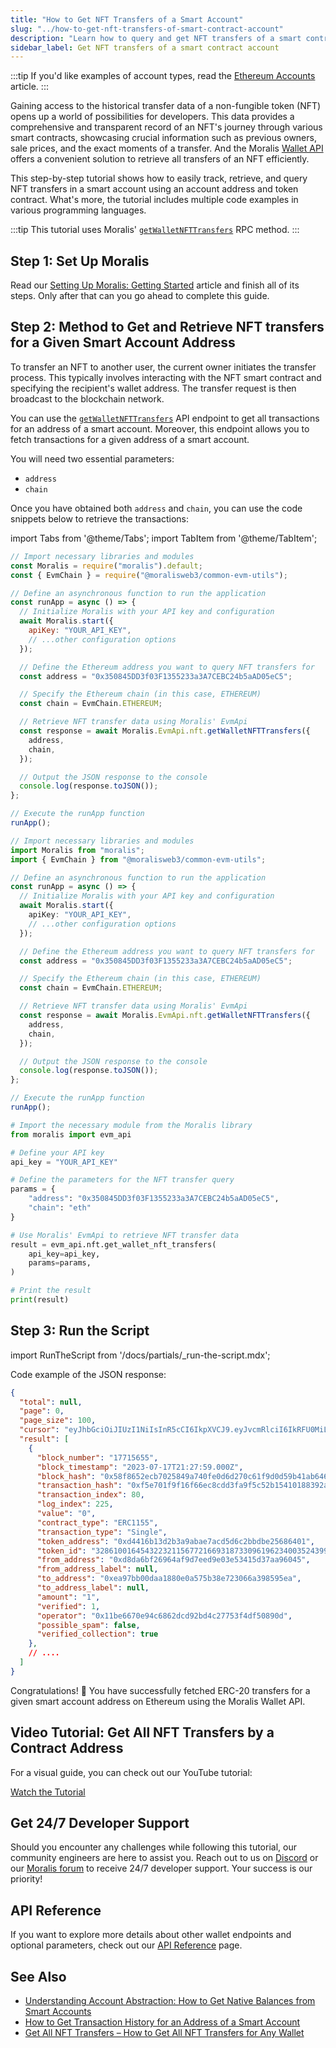 ```yaml
---
title: "How to Get NFT Transfers of a Smart Account"
slug: "../how-to-get-nft-transfers-of-smart-contract-account"
description: "Learn how to query and get NFT transfers of a smart contract using the Moralis Wallet API."
sidebar_label: Get NFT transfers of a smart contract account
---
```


:::tip
If you'd like examples of account types, read the [Ethereum Accounts](https://ethereum.org/en/developers/docs/accounts/#types-of-account) article.
:::

Gaining access to the historical transfer data of a non-fungible token (NFT) opens up a world of possibilities for developers. This data provides a comprehensive and transparent record of an NFT's journey through various smart contracts, showcasing crucial information such as previous owners, sale prices, and the exact moments of a transfer. And the Moralis [Wallet API](https://moralis.io/api/wallet/) offers a convenient solution to retrieve all transfers of an NFT efficiently.

This step-by-step tutorial shows how to easily track, retrieve, and query NFT transfers in a smart account using an account address and token contract. What's more, the tutorial includes multiple code examples in various programming languages.

:::tip
This tutorial uses Moralis' [`getWalletNFTTransfers`](/web3-data-api/evm/reference/get-wallet-nft-transfers) RPC method.
:::

## Step 1: Set Up Moralis

Read our [Setting Up Moralis: Getting Started](/web3-data-api/evm/get-your-api-key) article and finish all of its steps. Only after that can you go ahead to complete this guide.

## Step 2: Method to Get and Retrieve NFT transfers for a Given Smart Account Address

To transfer an NFT to another user, the current owner initiates the transfer process. This typically involves interacting with the NFT smart contract and specifying the recipient's wallet address. The transfer request is then broadcast to the blockchain network.

You can use the [`getWalletNFTTransfers`](/web3-data-api/evm/reference/get-wallet-nft-transfers) API endpoint to get all transactions for an address of a smart account. Moreover, this endpoint allows you to fetch transactions for a given address of a smart account.

You will need two essential parameters:

* `address`
* `chain`

Once you have obtained both `address` and `chain`, you can use the code snippets below to retrieve the transactions:

import Tabs from '@theme/Tabs';
import TabItem from '@theme/TabItem';

<Tabs groupId="programming-language">
  <TabItem value="javascript" label="index.js (JavaScript)" default>

```javascript
// Import necessary libraries and modules
const Moralis = require("moralis").default;
const { EvmChain } = require("@moralisweb3/common-evm-utils");

// Define an asynchronous function to run the application
const runApp = async () => {
  // Initialize Moralis with your API key and configuration
  await Moralis.start({
    apiKey: "YOUR_API_KEY",
    // ...other configuration options
  });

  // Define the Ethereum address you want to query NFT transfers for
  const address = "0x350845DD3f03F1355233a3A7CEBC24b5aAD05eC5";

  // Specify the Ethereum chain (in this case, ETHEREUM)
  const chain = EvmChain.ETHEREUM;

  // Retrieve NFT transfer data using Moralis' EvmApi
  const response = await Moralis.EvmApi.nft.getWalletNFTTransfers({
    address,
    chain,
  });

  // Output the JSON response to the console
  console.log(response.toJSON());
};

// Execute the runApp function
runApp();
```

</TabItem>
<TabItem value="typescript" label="index.ts (TypeScript)">

```typescript
// Import necessary libraries and modules
import Moralis from "moralis";
import { EvmChain } from "@moralisweb3/common-evm-utils";

// Define an asynchronous function to run the application
const runApp = async () => {
  // Initialize Moralis with your API key and configuration
  await Moralis.start({
    apiKey: "YOUR_API_KEY",
    // ...other configuration options
  });

  // Define the Ethereum address you want to query NFT transfers for
  const address = "0x350845DD3f03F1355233a3A7CEBC24b5aAD05eC5";

  // Specify the Ethereum chain (in this case, ETHEREUM)
  const chain = EvmChain.ETHEREUM;

  // Retrieve NFT transfer data using Moralis' EvmApi
  const response = await Moralis.EvmApi.nft.getWalletNFTTransfers({
    address,
    chain,
  });

  // Output the JSON response to the console
  console.log(response.toJSON());
};

// Execute the runApp function
runApp();
```

</TabItem>
<TabItem value="python" label="index.py (Python)">

```python
# Import the necessary module from the Moralis library
from moralis import evm_api

# Define your API key
api_key = "YOUR_API_KEY"

# Define the parameters for the NFT transfer query
params = {
    "address": "0x350845DD3f03F1355233a3A7CEBC24b5aAD05eC5",
    "chain": "eth"
}

# Use Moralis' EvmApi to retrieve NFT transfer data
result = evm_api.nft.get_wallet_nft_transfers(
    api_key=api_key,
    params=params,
)

# Print the result
print(result)
```

</TabItem>
</Tabs>

## Step 3: Run the Script

import RunTheScript from '/docs/partials/\_run-the-script.mdx';

<RunTheScript />

Code example of the JSON response:

```json
{
  "total": null,
  "page": 0,
  "page_size": 100,
  "cursor": "eyJhbGciOiJIUzI1NiIsInR5cCI6IkpXVCJ9.eyJvcmRlciI6IkRFU0MiLCJvZmZzZXQiOjAsImxpbWl0IjoxMDAsImRpc2FibGVfdG90YWwiOnRydWUsIndoZXJlIjp7fSwiZnJvbV9hZGRyZXNzIjoiMHhkOGRhNmJmMjY5NjRhZjlkN2VlZDllMDNlNTM0MTVkMzdhYTk2MDQ1IiwidG9fYWRkcmVzcyI6IjB4ZDhkYTZiZjI2OTY0YWY5ZDdlZWQ5ZTAzZTUzNDE1ZDM3YWE5NjA0NSIsInBhZ2UiOjEsImtleSI6IjE3NDMzNDI5LjUzLjEzMy4wIiwidG90YWwiOm51bGwsImlhdCI6MTY4OTc1ODUzNH0.MIBO5T05EbJruMe_ywWXEs99WJZ4jabI5IciWQugpYE",
  "result": [
    {
      "block_number": "17715655",
      "block_timestamp": "2023-07-17T21:27:59.000Z",
      "block_hash": "0x58f8652ecb7025849a740fe0d6d270c61f9d0d59b41ab6460f4d9d6bb292b80d",
      "transaction_hash": "0xf5e701f9f16f66ec8cdd3fa9f5c52b15410188392a0ffc128777bb89b2c73243",
      "transaction_index": 80,
      "log_index": 225,
      "value": "0",
      "contract_type": "ERC1155",
      "transaction_type": "Single",
      "token_address": "0xd4416b13d2b3a9abae7acd5d6c2bbdbe25686401",
      "token_id": "32861001645432232115677216693187330961962340035243999304845689030250465478890",
      "from_address": "0xd8da6bf26964af9d7eed9e03e53415d37aa96045",
      "from_address_label": null,
      "to_address": "0xea97bb00daa1880e0a575b38e723066a398595ea",
      "to_address_label": null,
      "amount": "1",
      "verified": 1,
      "operator": "0x11be6670e94c6862dcd92bd4c27753f4df50890d",
      "possible_spam": false,
      "verified_collection": true
    },
    // ....
  ]
}
```

Congratulations! 🥳 You have successfully fetched ERC-20 transfers for a given smart account address on Ethereum using the Moralis Wallet API.

## Video Tutorial: Get All NFT Transfers by a Contract Address

For a visual guide, you can check out our YouTube tutorial:

[Watch the Tutorial](https://www.youtube.com/shorts/MrmYDqMzcf0)

## Get 24/7 Developer Support

Should you encounter any challenges while following this tutorial, our community engineers are here to assist you. Reach out to us on [Discord](https://moralis.io/discord) or our [Moralis forum](https://forum.moralis.io) to receive 24/7 developer support. Your success is our priority!

## API Reference

If you want to explore more details about other wallet endpoints and optional parameters, check out our [API Reference](/web3-data-api/evm/reference#wallet-api) page.

## See Also

* [Understanding Account Abstraction: How to Get Native Balances from Smart Accounts](/web3-data-api/evm/wallet-api/how-to-get-the-native-balance-of-a-smart-contract-account)
* [How to Get Transaction History for an Address of a Smart Account](/web3-data-api/evm/wallet-api/how-to-get-transactions-of-smart-contract-account)
* [Get All NFT Transfers – How to Get All NFT Transfers for Any Wallet](https://moralis.io/get-all-nft-transfers-how-to-get-all-nft-transfers-for-any-wallet/)

